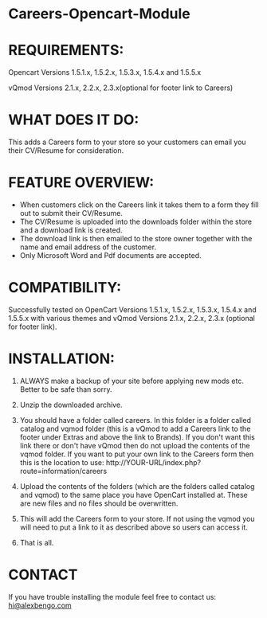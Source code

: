 # Careers-Opencart-Module

REQUIREMENTS:
=============
Opencart Versions 1.5.1.x, 1.5.2.x, 1.5.3.x, 1.5.4.x and 1.5.5.x

vQmod Versions 2.1.x, 2.2.x, 2.3.x(optional for footer link to Careers)

WHAT DOES IT DO:
================
This adds a Careers form to your store so your customers can email you their CV/Resume for consideration.

FEATURE OVERVIEW:
=================
* When customers click on the Careers link it takes them to a form they fill out to submit their CV/Resume.
* The CV/Resume is uploaded into the downloads folder within the store and a download link is created.
* The download link is then emailed to the store owner together with the name and email address of the customer.   
* Only Microsoft Word and Pdf documents are accepted.

COMPATIBILITY:
==============
Successfully tested on OpenCart Versions 1.5.1.x, 1.5.2.x, 1.5.3.x, 1.5.4.x and 1.5.5.x with various themes and vQmod Versions 2.1.x, 2.2.x, 2.3.x (optional for footer link).

INSTALLATION:
=============
1) ALWAYS make a backup of your site before applying new mods etc. Better to be safe than sorry.

2) Unzip the downloaded archive.

3) You should have a folder called careers. In this folder is a folder called catalog and vqmod folder (this is a vQmod to add a Careers link to the footer under Extras and above the link to Brands). 
   If you don't want this link there or don't have vQmod then do not upload the contents of the vqmod folder. If you want to put your 
   own link to the Careers form then this is the location to use: http://YOUR-URL/index.php?route=information/careers

4) Upload the contents of the folders (which are the folders called catalog and vqmod) to the same place you have OpenCart installed at. These are new files and no files should be overwritten.   

7) This will add the Careers form to your store. 
   If not using the vqmod you will need to put a link to it as described above so users can access it.

8) That is all.

CONTACT
===========
If you have trouble installing the module feel free to contact us: hi@alexbengo.com 
